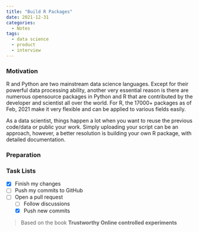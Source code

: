 ```yaml
---
title: "Build R Packages"
date: 2021-12-31
categories:
  - Notes
tags:
  - data science
  - product
  - interview
---
```



### Motivation

R and Python are two mainstream data science languages. Except for their powerful data processing ability, another very essential reason is there are numerous opensource packages in Python and R that are contributed by the developer and scientist all over the world. For R, the 17000+ packages as of Feb, 2021 make it very flexible and can be applied to various fields easily.

As a data scientist, things happen a lot when you want to reuse the previous code/data or public your work. Simply uploading your script can be an approach, however, a better resolution is building your own R package, with detailed documentation.


### Preparation


### Task Lists

- [x] Finish my changes
- [ ] Push my commits to GitHub
- [ ] Open a pull request
  - [ ] Follow discussions
  - [x] Push new commits

> Based on the book **Trustworthy Online controlled experiments**
